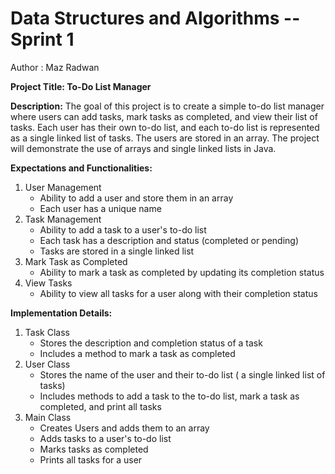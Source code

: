 
# Data Structures and Algorithms -- Sprint 1
Author : Maz Radwan

**Project Title: To-Do List Manager**

**Description:**
The goal of this project is to create a simple to-do list manager where users can add tasks, mark tasks as completed, and view their list of tasks. Each user has their own to-do list, and each to-do list is represented as a single linked list of tasks. The users are stored in an array. The project will demonstrate the use of arrays and single linked lists in Java.

**Expectations and Functionalities:**
1. User Management
   - Ability to add a user and store them in an array
   - Each user has a unique name
2. Task Management
    - Ability to add a task to a user's to-do list
    - Each task has a description and status (completed or pending)
    - Tasks are stored in a single linked list
3. Mark Task as Completed
    - Ability to mark a task as completed by updating its completion status
4. View Tasks
    - Ability to view all tasks for a user along with their completion status

**Implementation Details:**
1. Task Class
    - Stores the description and completion status of a task
    - Includes a method to mark a task as completed
2. User Class
    - Stores the name of the user and their to-do list ( a single linked list of tasks)
    - Includes methods to add a task to the to-do list, mark a task as completed, and print all tasks
2. Main Class
    - Creates Users and adds them to an array
    - Adds tasks to a user's to-do list
    - Marks tasks as completed
    - Prints all tasks for a user



